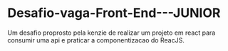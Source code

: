# Desafio-vaga-Front-End---JUNIOR


Um desafio proprosto pela kenzie de realizar um projeto em react para consumir uma api e praticar a componentizacao do ReacJS.
